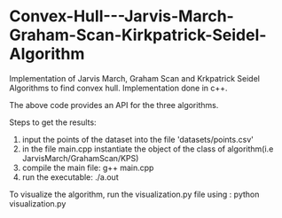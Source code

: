 # Convex-Hull---Jarvis-March-Graham-Scan-Kirkpatrick-Seidel-Algorithm
Implementation of Jarvis March, Graham Scan and Krkpatrick Seidel Algorithms to find convex hull. Implementation done in c++.

The above code provides an API for the three algorithms.

Steps to get the results:

1. input the points of the dataset into the file 'datasets/points.csv'
2. in the file main.cpp instantiate the object of the class of algorithm(i.e JarvisMarch/GrahamScan/KPS)
3. compile the main file: g++ main.cpp
4. run the executable: ./a.out

To visualize the algorithm, run the visualization.py file using : python visualization.py

